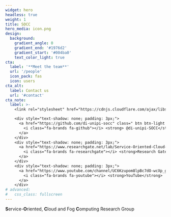 ```yaml
---
widget: hero
headless: true
weight: 1
title: SOCC
hero_media: icon.png
design:
  background:
    gradient_angle: 0
    gradient_end: '#1976d2'
    gradient_start: '#004ba0'
    text_color_light: true
cta:
  label: '**Meet the team**'
  url: '/people'
  icon_pack: fas
  icon: users
cta_alt:
  label: Contact us
  url: '#contact'
cta_note:
  label: >-
    <link rel="stylesheet" href="https://cdnjs.cloudflare.com/ajax/libs/font-awesome/4.7.0/css/font-awesome.min.css">

    <div style="text-shadow: none; padding: 3px;">
      <a href="https://github.com/di-unipi-socc" class=" btn btn-light btn-md">
        <i class="fa-brands fa-github"></i> <strong> @di-unipi-SOCC</strong>
      </a>
    </div>
    <div style="text-shadow: none; padding: 3px;">
      <a href="https://www.researchgate.net/lab/Service-Oriented-Cloud-and-Fog-Computing-Research-Group-SOCC-Antonio-Brogi" class=" btn btn-light btn-md">
        <i class="fa-brands fa-researchgate"></i> <strong>Research Gate</strong>
      </a>
    </div>
    <div style="text-shadow: none; padding: 3px;">
      <a href="https://www.youtube.com/channel/UC6Kzupom8lpBc7dO-wcXp_g" class=" btn btn-light btn-md">
        <i class="fa-brands fa-youtube"></i> <strong>YouTube</strong>
      </a>
    </div>
# advanced:
#   css_class: fullscreen
---
```


**S**ervice-**O**riented, **C**loud and Fog **C**omputing Research Group

<br>
